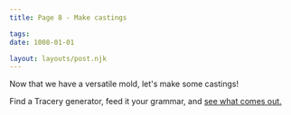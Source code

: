 ```yaml
---
title: Page 8 - Make castings

tags:
date: 1008-01-01

layout: layouts/post.njk
---
```


Now that we have a versatile mold, let's make some castings! 

Find a Tracery generator, feed it your grammar, and [see what comes out.](http://emptyjug.xxx/tracery/procgiene)